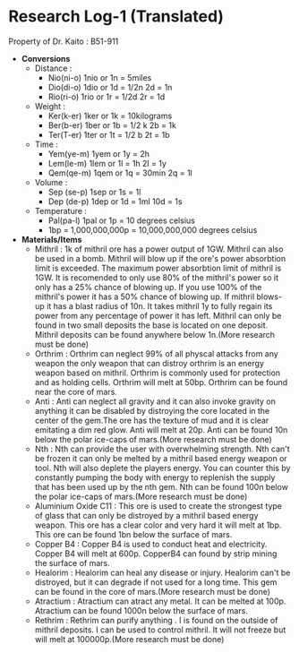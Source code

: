 # Research Log-1 (Translated)
Property of Dr. Kaito : B51-911 
+ **Conversions**
   - Distance : 
     - Nio(ni-o) 1nio or 1n = 5miles
     - Dio(di-o) 1dio or 1d = 1/2n  2d = 1n
     - Rio(ri-o) 1rio or 1r = 1/2d  2r = 1d 
   - Weight :
     - Ker(k-er) 1ker or 1k = 10kilograms
     - Ber(b-er) 1ber or 1b = 1/2 k   2b = 1k
     - Ter(T-er) 1ter or 1t = 1/2 b   2t = 1b 
   - Time :
     - Yem(ye-m) 1yem or 1y = 2h
     - Lem(le-m) 1lem or 1l = 1h   2l = 1y
     - Qem(qe-m) 1qem or 1q = 30min  2q = 1l
   - Volume :
     - Sep (se-p) 1sep or 1s = 1l
     - Dep (de-p) 1dep or 1d = 1ml  10d = 1s 
   - Temperature : 
     - Pal(pa-l) 1pal or 1p = 10 degrees celsius
     - 1bp = 1,000,000,000p = 10,000,000,000 degrees celsius
+ **Materials/Items**
   - Mithril :
       1k of mithril ore has a power output of 1GW. Mithril can also be used in a bomb. Mithril will blow up if the ore's power absorbtion limit is exceeded. The maximum power absorbtion limit of mithril is 1GW. It is recomended to only 
     use 80% of the mithril's power so it only has a 25% chance of blowing up. If you use 100% of the mithril's power it has a 50% chance of blowing up. If mithril blows-up it has a blast radius of 10n. It takes mithril 1y to fully 
     regain its power from any percentage of power it has left. Mithril can only be found in two small deposits the base is located on one deposit. Mithril deposits can be found anywhere below 1n.(More research must be done)
   - Orthrim :
       Orthrim can neglect 99% of all physcal attacks from any weapon the only weapon that can distroy orthrim is an energy weapon based on mithril. Orthrim is commonly used for protection and as holding cells. Orthrim will melt at 50bp.
     Orthrim can be found near the core of mars.
   - Anti :
       Anti can neglect all gravity and it can also invoke gravity on anything it can be disabled by distroying the core located in the center of the gem.The ore has the texture of mud and it is clear emitating a dim red glow. Anti will 
     melt at  20p. Anti can  be found 10n below the polar ice-caps of mars.(More research must be done)
   - Nth :
       Nth can provide the user with overwhelming strength. Nth can't be frozen it can only be melted by a mithril based energy weapon or tool. Nth will also deplete the players energy. You can counter this by constantly pumping 
     the body with energy to replenish the supply that has been used up by the nth gem. Nth can be found 100n below the polar ice-caps of mars.(More research must be done)
   - Aluminium Oxide C11 :
       This ore is used to create the strongest type of glass that can only be distroyed by a mithril based energy weapon. This ore has a clear color and very hard it will melt at 1bp. This ore can be found 1bn below the surface of mars.
   - Copper B4 :
       Copper B4 is used to conduct heat and electricity. Copper B4 will melt at 600p. CopperB4 can found by strip mining the surface of mars.
   - Healorim :
       Healorim can heal any disease or injury. Healorim can't be distroyed, but it can degrade if not used for a long time. This gem can be found in the core of mars.(More research must be done)
   - Atractium :
       Atractium can atract any metal. It can be melted at 100p. Atractium can be found 1000n below the surface of mars.
   - Rethrim :
       Rethrim can purify anything . I is found on the outside of mithril deposits. I can be used to control mithril. It will not freeze but will melt at 100000p.(More research must be done)
